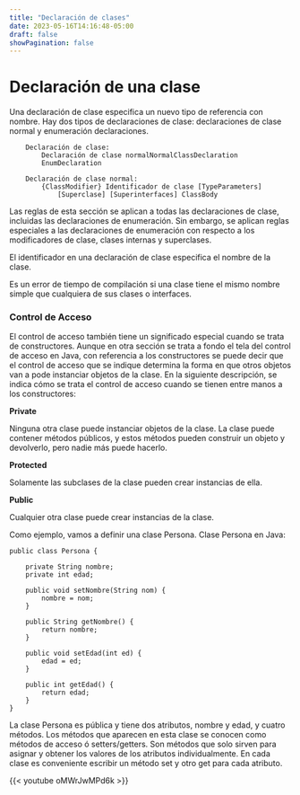 ```yaml
---
title: "Declaración de clases"
date: 2023-05-16T14:16:48-05:00
draft: false
showPagination: false
---
```


# Declaración de una clase

Una declaración de clase especifica un nuevo tipo de referencia con nombre.
Hay dos tipos de declaraciones de clase: declaraciones de clase normal y enumeración
declaraciones.

        Declaración de clase:
            Declaración de clase normalNormalClassDeclaration
            EnumDeclaration

        Declaración de clase normal:
            {ClassModifier} Identificador de clase [TypeParameters]
                [Superclase] [Superinterfaces] ClassBody

Las reglas de esta sección se aplican a todas las declaraciones de clase, incluidas las declaraciones de enumeración. Sin embargo, se aplican reglas especiales a las declaraciones de enumeración con respecto a los modificadores de clase, clases internas y superclases.

El identificador en una declaración de clase especifica el nombre de la clase.

Es un error de tiempo de compilación si una clase tiene el mismo nombre simple que cualquiera de sus
clases o interfaces.

### Control de Acceso

El control de acceso también tiene un significado especial cuando se trata de constructores. Aunque en otra sección se trata a fondo el tela del control de acceso en Java, con referencia a los constructores se puede decir que el control de acceso que se indique determina la forma en que otros objetos van a pode instanciar objetos de la clase. En la siguiente descripción, se indica cómo se trata el control de acceso cuando se tienen entre manos a los constructores:

<b>Private</b>

Ninguna otra clase puede instanciar objetos de la clase. La clase puede contener métodos públicos, y estos métodos pueden construir un objeto y devolverlo, pero nadie más puede hacerlo.

<b>Protected</b>

Solamente las subclases de la clase pueden crear instancias de ella.

<b>Public</b>

Cualquier otra clase puede crear instancias de la clase.

Como ejemplo, vamos a definir una clase Persona.
Clase Persona en Java:

    public class Persona {

        private String nombre;
        private int edad;

        public void setNombre(String nom) {                                                                           
            nombre = nom;
        }

        public String getNombre() {
            return nombre;
        }

        public void setEdad(int ed) {
            edad = ed;
        }

        public int getEdad() {
            return edad;
        }
    }

La clase Persona es pública y tiene dos atributos, nombre y edad, y cuatro métodos.
Los métodos que aparecen en esta clase se conocen como métodos de acceso ó setters/getters.
Son métodos que solo sirven para asignar y obtener los valores de los atributos individualmente.
En cada clase es conveniente escribir un método set y otro get para cada atributo.

{{< youtube oMWrJwMPd6k >}}